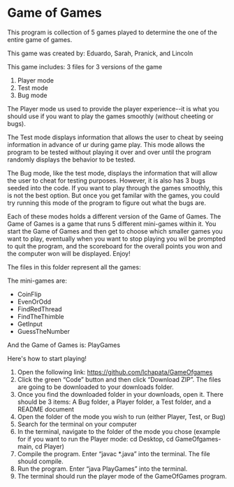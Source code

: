 # Game of Games
This program is collection of 5 games played to determine the one of the entire game of games.

This game was created by: Eduardo, Sarah, Pranick, and Lincoln

This game includes: 
3 files for 3 versions of the game
   1. Player mode
   2. Test mode
   3. Bug mode

The Player mode us used to provide the player experience--it is what you should use if you want to play the games smoothly (without cheeting or bugs). 

The Test mode displays information that allows the user to cheat by seeing information in advance of ur during game play. This mode allows the program to be tested without playing it over and over until the program randomly displays the behavior to be tested. 

The Bug mode, like the test mode, displays the information that will allow the user to cheat for testing purposes. However, it is also has 3 bugs seeded into the code. If you want to play through the games smoothly, this is not the best option. But once you get familar with the games, you could try running this mode of the program to figure out what the bugs are.

Each of these modes holds a different version of the Game of Games. The Game of Games is a game that runs 5 different mini-games within it. You start the Game of Games and then get to choose which smaller games you want to play, eventually when you want to stop playing you wil be prompted to quit the program, and the scoreboard for the overall points you won and the computer won will be displayed. Enjoy! 

The files in this folder represent all the games: 

The mini-games are: 
- CoinFlip
- EvenOrOdd
- FindRedThread
- FindTheThimble
- GetInput
- GuessTheNumber

And the Game of Games is: PlayGames 

Here's how to start playing!

1. Open the following link: https://github.com/lchapata/GameOfgames 
2. Click the green “Code” button and then click “Download ZIP”. The files are going to be    downloaded to your downloads folder. 
3. Once you find the downloaded folder in your downloads, open it. There should be 3 
   items: A Bug folder, a Player folder, a Test folder, and a README document 
4. Open the folder of the mode you wish to run (either Player, Test, or Bug) 
5. Search for the terminal on your computer
6. In the terminal, navigate to the folder of the mode you chose (example for if you want to run the Player mode: cd Desktop, cd GameOfgames-main, cd
   Player) 
7. Compile the program. Enter “javac *.java” into the terminal. The file should compile. 
8. Run the program. Enter “java PlayGames” into the terminal. 
9. The terminal should run the player mode of the GameOfGames program. 




